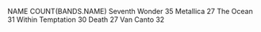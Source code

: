 NAME	COUNT(BANDS.NAME)
Seventh Wonder	35
Metallica	27
The Ocean	31
Within Temptation	30
Death	27
Van Canto	32

